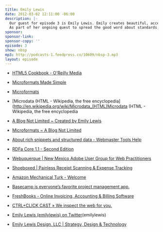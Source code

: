 ```yaml
---
title: Emily Lewis
date: 2012-03-02 12:11:00 -06:00
description: |-
  Our guest for episode 3 is Emily Lewis. Emily creates beautiful, accessible, standards-based web sites from her web design and development studio based in Albuquerque, New Mexico.
  As part of her ongoing quest to spread the good word about standards, she writes about web design on her blog, A Blog Not Limited, and is the author of Microformats Made Simple and a contributing author for the HTML5 Cookbook.
sponsor: 
sponsor-link: 
sponsor-copy: ''
episode: 3
show: nbsp
mp3: http://podcasts-1.feedpress.co/10609/nbsp-3.mp3
layout: episode
---
```


* [HTML5 Cookbook - O'Reilly Media](http://shop.oreilly.com/product/0636920016038.do)


* [Microformats Made Simple](http://microformatsmadesimple.com/)


* [Microformats](http://microformats.org/)


* [Microdata (HTML - Wikipedia, the free encyclopedia](http://en.wikipedia.org/wiki/Microdata_(HTML)Microdata (HTML - Wikipedia, the free encyclopedia


* [A Blog Not Limited ~ Created by Emily Lewis](http://ablognotlimited.com/)


* [Microformats ~ A Blog Not Limited](http://ablognotlimited.com/articles/tag/microformats/)


* [About rich snippets and structured data - Webmaster Tools Help](https://support.google.com/webmasters/answer/99170)


* [RDFa Core 1.1 - Second Edition](http://www.w3.org/TR/rdfa-syntax/)


* [Webuquerque | New Mexico Adobe User Group for Web Practitioners](http://webuquerque.com/)


* [Shoeboxed | Painless Receipt Scanning & Expense Tracking](https://www.shoeboxed.com/)


* [Amazon Mechanical Turk - Welcome](https://www.mturk.com/mturk/welcome)


* [Basecamp is everyone’s favorite project management app.](https://basecamp.com/)


* [FreshBooks - Online Invoicing, Accounting & Billing Software](https://lemonproductions.freshbooks.com/refer/www)


* [CTRL+CLICK CAST » We inspect the web for you.](http://ctrlclickcast.com/)


* [Emily Lewis (emilylewis) on Twitter](https://twitter.com/emilylewis)(emilylewis)


* [Emily Lewis Design, LLC | Strategy, Design & Technology](http://emilylewisdesign.com/)
